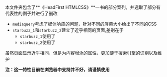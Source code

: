 本文件夹包含了**《HeadFirst HTMLCSS》**一书的部分案列，并选取了部分有代表性的例子并进行了删改

- `mediaquery`考虑了媒体响应的问题，针对不同的屏幕大小给出了不同的CSS
- `starbuzz_1`和`starbuzz_2`建立了近乎相同的页面,差别在于
	+ `starbuzz_1`使用了<nav></nav>
	+ `starbuzz_2`使用了<div id="nav"></div>

虽然页面显示近乎相同，但是为内容增添的属性，更加便于搜索引擎的识别以及维护

**注：这一特性目前在浏览器中支持并不好，请谨慎使用**